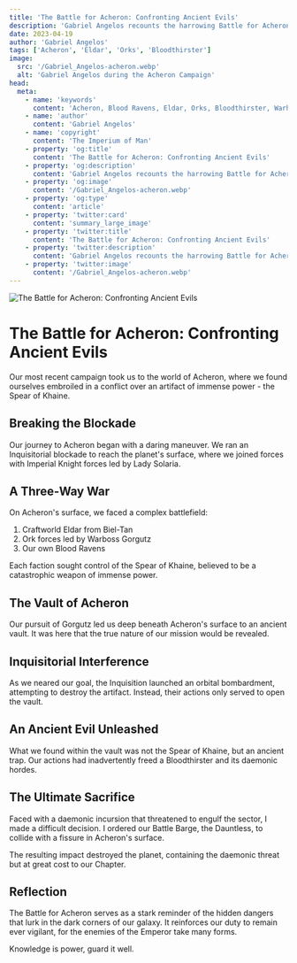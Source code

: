 ```yaml
---
title: 'The Battle for Acheron: Confronting Ancient Evils'
description: 'Gabriel Angelos recounts the harrowing Battle for Acheron, where the Blood Ravens faced Eldar, Orks, and an ancient daemonic threat.'
date: 2023-04-19
author: 'Gabriel Angelos'
tags: ['Acheron', 'Eldar', 'Orks', 'Bloodthirster']
image:
  src: '/Gabriel_Angelos-acheron.webp'
  alt: 'Gabriel Angelos during the Acheron Campaign'
head:
  meta:
    - name: 'keywords'
      content: 'Acheron, Blood Ravens, Eldar, Orks, Bloodthirster, Warhammer 40k'
    - name: 'author'
      content: 'Gabriel Angelos'
    - name: 'copyright'
      content: 'The Imperium of Man'
    - property: 'og:title'
      content: 'The Battle for Acheron: Confronting Ancient Evils'
    - property: 'og:description'
      content: 'Gabriel Angelos recounts the harrowing Battle for Acheron, where the Blood Ravens faced Eldar, Orks, and an ancient daemonic threat.'
    - property: 'og:image'
      content: '/Gabriel_Angelos-acheron.webp'
    - property: 'og:type'
      content: 'article'
    - property: 'twitter:card'
      content: 'summary_large_image'
    - property: 'twitter:title'
      content: 'The Battle for Acheron: Confronting Ancient Evils'
    - property: 'twitter:description'
      content: 'Gabriel Angelos recounts the harrowing Battle for Acheron, where the Blood Ravens faced Eldar, Orks, and an ancient daemonic threat.'
    - property: 'twitter:image'
      content: '/Gabriel_Angelos-acheron.webp'
---
```


![The Battle for Acheron: Confronting Ancient Evils](/Gabriel_Angelos-acheron.webp)

# The Battle for Acheron: Confronting Ancient Evils

Our most recent campaign took us to the world of Acheron, where we found ourselves embroiled in a conflict over an artifact of immense power - the Spear of Khaine.

## Breaking the Blockade

Our journey to Acheron began with a daring maneuver. We ran an Inquisitorial blockade to reach the planet's surface, where we joined forces with Imperial Knight forces led by Lady Solaria.

## A Three-Way War

On Acheron's surface, we faced a complex battlefield:

1. Craftworld Eldar from Biel-Tan
2. Ork forces led by Warboss Gorgutz
3. Our own Blood Ravens

Each faction sought control of the Spear of Khaine, believed to be a catastrophic weapon of immense power.

## The Vault of Acheron

Our pursuit of Gorgutz led us deep beneath Acheron's surface to an ancient vault. It was here that the true nature of our mission would be revealed.

## Inquisitorial Interference

As we neared our goal, the Inquisition launched an orbital bombardment, attempting to destroy the artifact. Instead, their actions only served to open the vault.

## An Ancient Evil Unleashed

What we found within the vault was not the Spear of Khaine, but an ancient trap. Our actions had inadvertently freed a Bloodthirster and its daemonic hordes.

## The Ultimate Sacrifice

Faced with a daemonic incursion that threatened to engulf the sector, I made a difficult decision. I ordered our Battle Barge, the Dauntless, to collide with a fissure in Acheron's surface.

The resulting impact destroyed the planet, containing the daemonic threat but at great cost to our Chapter.

## Reflection

The Battle for Acheron serves as a stark reminder of the hidden dangers that lurk in the dark corners of our galaxy. It reinforces our duty to remain ever vigilant, for the enemies of the Emperor take many forms.

Knowledge is power, guard it well.
